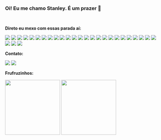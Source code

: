 ### Oi! Eu me chamo Stanley. É um prazer 👋

<br />

**Direto eu mexo com essas parada aí:**
<p align="left">
<img src="https://img.shields.io/badge/typescript-BD93F9?logo=typescript&style=for-the-badge&logoColor=F2F2F2"/>
<img src="https://img.shields.io/badge/github-282A36?logo=github&style=for-the-badge&logoColor=F2F2F2"/>
<img src="https://img.shields.io/badge/react%20native-282A36?logo=react&style=for-the-badge&logoColor=F2F2F2"/>
<img src="https://img.shields.io/badge/visual%20studio%20code-282A36?logo=visual%20studio%20code&style=for-the-badge&logoColor=F2F2F2"/>
<img src="https://img.shields.io/badge/sass-282A36?logo=sass&style=for-the-badge&logoColor=F2F2F2"/>
<img src="https://img.shields.io/badge/shell%20script-282A36?logo=gnu+bash&style=for-the-badge&logoColor=F2F2F2"/>
<img src="https://img.shields.io/badge/react-BD93F9?logo=react&style=for-the-badge&logoColor=F2F2F2"/>
<img src="https://img.shields.io/badge/javascript-BD93F9?logo=javascript&style=for-the-badge&logoColor=F2F2F2"/>
<img src="https://img.shields.io/badge/express.js-282A36?logo=express&style=for-the-badge&logoColor=F2F2F2"/>
<img src="https://img.shields.io/badge/markdown-282A36?logo=markdown&style=for-the-badge&logoColor=F2F2F2"/>
<img src="https://img.shields.io/badge/python-282A36?logo=python&style=for-the-badge&logoColor=F2F2F2"/>
<img src="https://img.shields.io/badge/tailwindcss-BD93F9?logo=tailwindcss&style=for-the-badge&logoColor=F2F2F2"/>
<img src="https://img.shields.io/badge/jest-282A36?logo=jest&style=for-the-badge&logoColor=F2F2F2"/>
<img src="https://img.shields.io/badge/git-BD93F9?logo=git&style=for-the-badge&logoColor=F2F2F2"/>
<img src="https://img.shields.io/badge/vercel-282A36?logo=vercel&style=for-the-badge&logoColor=F2F2F2"/>
<img src="https://img.shields.io/badge/styled%20components-282A36?logo=styled%20components&style=for-the-badge&logoColor=F2F2F2"/>
<img src="https://img.shields.io/badge/mongodb-BD93F9?logo=mongodb&style=for-the-badge&logoColor=F2F2F2"/>
<img src="https://img.shields.io/badge/node.js-BD93F9?logo=node.js&style=for-the-badge&logoColor=F2F2F2"/>
<img src="https://img.shields.io/badge/github%20actions-282A36?logo=github%20actions&style=for-the-badge&logoColor=F2F2F2"/>
<img src="https://img.shields.io/badge/css3-282A36?logo=css3&style=for-the-badge&logoColor=F2F2F2"/>
<img src="https://img.shields.io/badge/docker-BD93F9?logo=docker&style=for-the-badge&logoColor=F2F2F2"/>
<img src="https://img.shields.io/badge/firebase-282A36?logo=firebase&style=for-the-badge&logoColor=F2F2F2"/>
<img src="https://img.shields.io/badge/figma-282A36?logo=figma&style=for-the-badge&logoColor=F2F2F2"/>
<img src="https://img.shields.io/badge/html5-282A36?logo=html5&style=for-the-badge&logoColor=F2F2F2"/>
<img src="https://img.shields.io/badge/nestjs-BD93F9?logo=nestjs&style=for-the-badge&logoColor=F2F2F2"/>
<img src="https://img.shields.io/badge/nx-282A36?logo=nx&style=for-the-badge&logoColor=F2F2F2"/>
<img src="https://img.shields.io/badge/nginx-282A36?logo=nginx&style=for-the-badge&logoColor=F2F2F2"/>
<img src="https://img.shields.io/badge/go-BD93F9?logo=go&style=for-the-badge&logoColor=F2F2F2"/>
</p>

**Contato:**

<a target="_blank" rel="noopener noreferrer" href="https://linkedin.com/in/stanley-filipe-neiva-298465164"><img src="https://img.shields.io/badge/linkedin-282A36?style=for-the-badge&logoColor=F2F2F2&logo=linkedin"/></a>
<a target="_blank" rel="noopener noreferrer" href="mailto:stanley92filipe@gmail.com"><img src="https://img.shields.io/badge/email-282A36?logo=gmail&style=for-the-badge&logoColor=F2F2F2"/></a>

**Frufruzinhos:**
<p align="left">
  <img class="max-h-44 rounded-md border border-zinc-700" height="180em" src="https://github-readme-stats.vercel.app/api?username=stanlino&amp;theme=tokyonight&amp;text_color=FFFFFF&amp;title_color=FFFFFF&amp;border_color=282a36&amp;bg_color=282a36">
  <img class="max-h-44 rounded-md border border-zinc-700" height="180em" src="https://github-readme-stats.vercel.app/api/top-langs/?username=stanlino&amp;layout=compact&amp;langs_count=7&amp;theme=tokyonight&amp;text_color=FFFFFF&amp;title_color=FFFFFF&amp;border_color=282a36&amp;bg_color=282a36">
</p>
